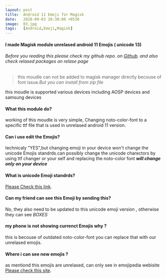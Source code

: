 ```yaml
---
layout: post
title:  Android 11 Emoji for Magisk
date:   2020-09-03 20:30:00 +0530
image:  03.jpg
tags:   [Android,Emoji,Magisk]
---
```

#### I made Magisk module unrelased android 11 Emojis ( unicode 13)


###### Before you reading this please check my github repo. on [Github](https://github.com/shameelabdullanp/droid-Emoji "github.com/shameelabdullanp/droid-Emoji"). and also check relased packages on relase page
>this moudle can not be added to magisk manager directly becouse of font issue.*But you can install from zip file*

this moudle is supported various devices including AOSP devices and samsung devices

#### What this module do?

working of this moudle is very simple, Changing noto-color-font to a specific ttf file that is used in unrelased android 11 version.

#### Can i use edit the Emojis?

technicaly "YES",but changing emoji in your device won't change the unicode Emojis standrds.can possibly change the unicode charectors by using ttf changer or your self and replacing the noto-color font ***will change only on your device***

#### What is unicode Emoji standrds?

 [Please Check this link](https://unicode.org/emoji/charts/full-emoji-list.html).

 #### Can my friend can see this Emoji by sending this?

 No, they also need to be updated to this unicode emoji version , otherwise they can see _BOXES_

#### my phone is not showing currenct Emojis why ?

this is becouse of outdated noto-color-font you can replace that with our unrelased emojis.
#### Where i can see new emojis ?

as mentiond this emojis are unrelased, can only see in emojipedia webisite [Please check this site](https://emojipedia.org/emoji-13.0/).
